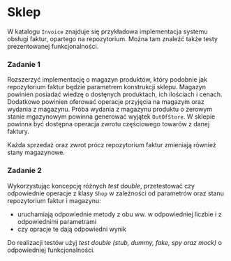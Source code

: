 # Sklep

W katalogu `Invoice` znajduje się przykładowa implementacja systemu
obsługi faktur, opartego na repozytorium. Można tam znaleźć także testy
prezentowanej funkcjonalności.

### Zadanie 1

Rozszerzyć implementację o magazyn produktów, który podobnie jak
repozytorium faktur będzie parametrem konstrukcji sklepu.
Magazyn powinien posiadać wiedzę o dostęnych produktach, ich ilościach i cenach.
Dodatkowo powinien oferować operacje przyjęcia na magazym oraz wydania z magazynu.
Próba wydania z magazynu produktu o zerowym stanie mgazynowym powinna
generować wyjątek `OutOfStore`.
W sklepie powinna być dostępna operacja zwrotu częściowego towarów z danej
faktury.

Każda sprzedaż oraz zwrot prócz repozytorium faktur zmieniają również
stany magazynowe.

### Zadanie 2

Wykorzystując koncepcję różnych _test double_, przetestować czy odpowiednie
operacje z klasy `Shop` w zależności od parametrów oraz stanu repozytorium
faktur i magazynu:

- uruchamiają odpowiednie metody z obu ww. w odpowiedniej liczbie
  i z odpowiednimi parametrami
- czy opracje te dają odpowiedni wynik

Do realizacji testów użyj _test double (stub, dummy, fake, spy oraz mock)_
o odpowiedniej funkcjonalności.
